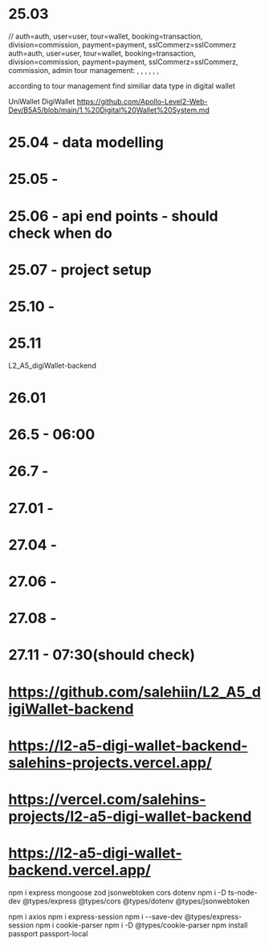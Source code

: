 

# 25.03

// auth=auth, user=user, tour=wallet, booking=transaction, division=commission, payment=payment, sslCommerz=sslCommerz
auth=auth, user=user, tour=wallet, booking=transaction, division=commission, payment=payment, sslCommerz=sslCommerz, commission, admin
tour management: , , , , , , 

according to tour management find similiar data type in digital wallet

UniWallet
DigiWallet
https://github.com/Apollo-Level2-Web-Dev/B5A5/blob/main/1.%20Digital%20Wallet%20System.md

# 25.04 - data modelling
# 25.05 - 
# 25.06 - api end points - should check when do
# 25.07 - project setup
# 25.10 -
# 25.11

L2_A5_digiWallet-backend

# 26.01
# 26.5 - 06:00
# 26.7 -

# 27.01 -
# 27.04 -
# 27.06 - 
# 27.08 - 
# 27.11 - 07:30(should check)


# https://github.com/salehiin/L2_A5_digiWallet-backend

# https://l2-a5-digi-wallet-backend-salehins-projects.vercel.app/
# https://vercel.com/salehins-projects/l2-a5-digi-wallet-backend
# https://l2-a5-digi-wallet-backend.vercel.app/


npm i express mongoose zod jsonwebtoken cors dotenv
npm i -D ts-node-dev @types/express @types/cors @types/dotenv @types/jsonwebtoken

npm i axios
npm i express-session
npm i --save-dev @types/express-session
npm i cookie-parser
npm i -D @types/cookie-parser
npm install passport passport-local